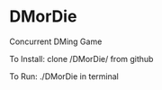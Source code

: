 # DMorDie
Concurrent DMing Game

To Install:
	clone /DMorDie/ from github

To Run:
	./DMorDie
in terminal
